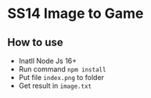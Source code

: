 # SS14 Image to Game

## How to use
- Inatll Node Js 16+
- Run command `npm install`
- Put file `index.png` to folder
- Get result in `image.txt` 
